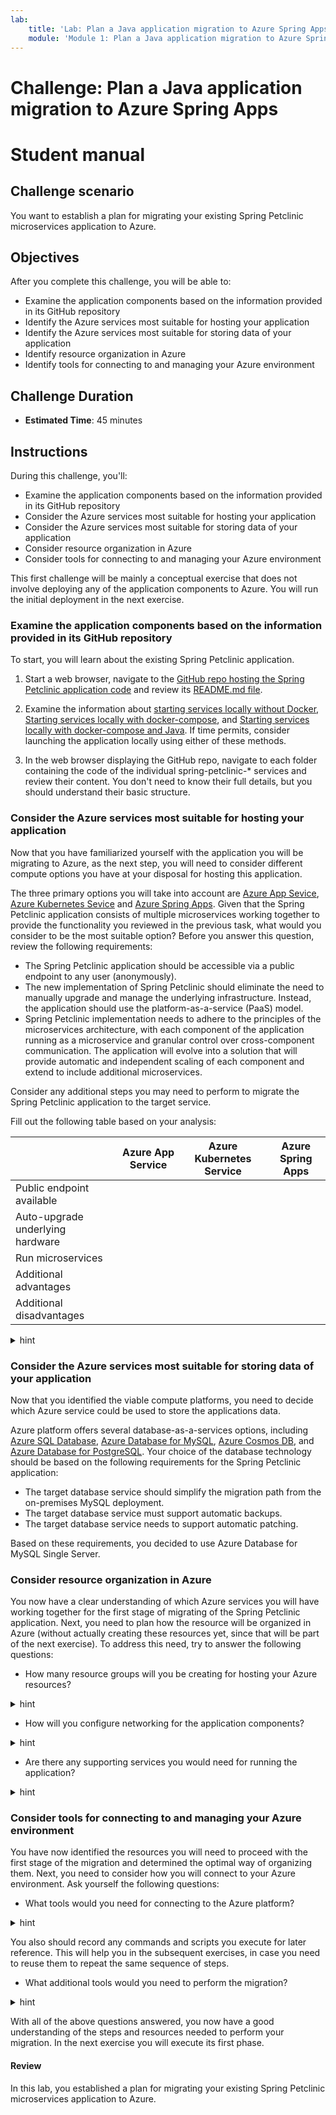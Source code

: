 ```yaml
---
lab:
    title: 'Lab: Plan a Java application migration to Azure Spring Apps'
    module: 'Module 1: Plan a Java application migration to Azure Spring Apps'
---
```


# Challenge: Plan a Java application migration to Azure Spring Apps
# Student manual 

## Challenge scenario

You want to establish a plan for migrating your existing Spring Petclinic microservices application to Azure. 

## Objectives

After you complete this challenge, you will be able to:

- Examine the application components based on the information provided in its GitHub repository
- Identify the Azure services most suitable for hosting your application
- Identify the Azure services most suitable for storing data of your application
- Identify resource organization in Azure
- Identify tools for connecting to and managing your Azure environment

## Challenge Duration

- **Estimated Time**: 45 minutes

## Instructions

During this challenge, you'll:
- Examine the application components based on the information provided in its GitHub repository
- Consider the Azure services most suitable for hosting your application
- Consider the Azure services most suitable for storing data of your application
- Consider resource organization in Azure
- Consider tools for connecting to and managing your Azure environment

This first challenge will be mainly a conceptual exercise that does not involve deploying any of the application components to Azure. You will run the initial deployment in the next exercise.

### Examine the application components based on the information provided in its GitHub repository

To start, you will learn about the existing Spring Petclinic application.

1. Start a web browser, navigate to the [GitHub repo hosting the Spring Petclinic application code](https://github.com/spring-petclinic/spring-petclinic-microservices) and review its [README.md file](https://github.com/spring-petclinic/spring-petclinic-microservices/blob/master/README.md#understanding-the-spring-petclinic-application).

1. Examine the information about [starting services locally without Docker](https://github.com/spring-petclinic/spring-petclinic-microservices/blob/master/README.md#starting-services-locally-without-docker), [Starting services locally with docker-compose](https://github.com/spring-petclinic/spring-petclinic-microservices/blob/master/README.md#starting-services-locally-with-docker-compose), and [Starting services locally with docker-compose and Java](https://github.com/spring-petclinic/spring-petclinic-microservices/blob/master/README.md#starting-services-locally-with-docker-compose-and-java). If time permits, consider launching the application locally using either of these methods.

1. In the web browser displaying the GitHub repo, navigate to each folder containing the code of the individual spring-petclinic-* services and review their content. You don't need to know their full details, but you should understand their basic structure.

### Consider the Azure services most suitable for hosting your application

Now that you have familiarized yourself with the application you will be migrating to Azure, as the next step, you will need to consider different compute options you have at your disposal for hosting this application.

The three primary options you will take into account are [Azure App Sevice](https://docs.microsoft.com/en-us/azure/app-service/overview), [Azure Kubernetes Sevice](https://docs.microsoft.com/en-us/azure/aks/intro-kubernetes) and [Azure Spring Apps](https://docs.microsoft.com/en-us/azure/spring-cloud/). Given that the Spring Petclinic application consists of multiple microservices working together to provide the functionality you reviewed in the previous task, what would you consider to be the most suitable option? Before you answer this question, review the following requirements:

* The Spring Petclinic application should be accessible via a public endpoint to any user (anonymously).
* The new implementation of Spring Petclinic should eliminate the need to manually upgrade and manage the underlying infrastructure. Instead, the application should use the platform-as-a-service (PaaS) model.
* Spring Petclinic implementation needs to adhere to the principles of the microservices architecture, with each component of the application running as a microservice and granular control over cross-component communication. The application will evolve into a solution that will provide automatic and independent scaling of each component and extend to include additional microservices.

Consider any additional steps you may need to perform to migrate the Spring Petclinic application to the target service.

Fill out the following table based on your analysis:

||Azure App Service|Azure Kubernetes Service|Azure Spring Apps|
|---|---|---|---|
|Public endpoint available||||
|Auto-upgrade underlying hardware||||
|Run microservices||||
|Additional advantages||||
|Additional disadvantages||||

<details>
<summary>hint</summary>
<br/>

* Each of the 3 options supports a public endpoint that can be access anonymously.
* Each of the 3 options supports automatic upgrades and eliminates the need to manage the underlying infrastructure.
  * With Azure App Service, upgrades are automatic. All underlying infrastructure is managed by the platform.
  * With Azure Kubernetes Service (AKS), you can enable automatic upgrades based on the channel of your choice (patch, stable, rapid, node-image). The underlying infrastructure consists of VM's that you provision as part of agent pools, however you don't manage them directly. 
  * With Azure Spring Apps, all tasks related to upgrading and managing the underlying infrastructure are taken care of by the platform. While Azure Spring Apps is built on top of an AKS cluster, that cluster is fully managed.
* Both AKS and Azure Spring Apps offer a convenient approach to implementing the microservices architecture. They also provide support for Spring Boot applications. If you decided to choose Azure App Service, you would need to create a new web app instance for each microservice, while both AKS and Azure Apps Spring require only a single instance. AKS also facilitates controlling traffic flow between microservices by using network policies.
* Azure Spring Apps Service offers an easy migration path for existing spring boot applications. This would be an advantage for your existing application.
* Azure Spring Apps Service eliminates any administrative overhead required to run a Kubernetes cluster. This simplifies the operational model.
* AKS would require an extra migration step that involves containerizing all components. You will also need to implement Azure Container Registry to store and deploy your container images from.
* Running and operating an AKS cluster introduces an additional effort.
* Azure App Service scalability is more limited than AKS or Azure Spring Apps Service. 

Given the above constraints and feature sets, in the case of the Spring Petclinic application, Azure Spring Apps and Azure Kubernetes Service represent the most viable implementation choices. 

</details>

### Consider the Azure services most suitable for storing data of your application

Now that you identified the viable compute platforms, you need to decide which Azure service could be used to store the applications data.

Azure platform offers several database-as-a-services options, including [Azure SQL Database](https://docs.microsoft.com/en-us/azure/azure-sql/database/sql-database-paas-overview?view=azuresql), [Azure Database for MySQL](https://docs.microsoft.com/en-us/azure/mysql/), [Azure Cosmos DB](https://docs.microsoft.com/en-us/azure/cosmos-db/introduction), and [Azure Database for PostgreSQL](https://docs.microsoft.com/en-us/azure/postgresql/). Your choice of the database technology should be based on the following requirements for the Spring Petclinic application:

* The target database service should simplify the migration path from the on-premises MySQL deployment. 
* The target database service must support automatic backups.
* The target database service needs to support automatic patching.

Based on these requirements, you decided to use Azure Database for MySQL Single Server.

### Consider resource organization in Azure

You now have a clear understanding of which Azure services you will have working together for the first stage of migrating of the Spring Petclinic application. Next, you need to plan how the resource will be organized in Azure (without actually creating these resources yet, since that will be part of the next exercise). To address this need, try to answer the following questions:

- How many resource groups will you be creating for hosting your Azure resources?

<details>
<summary>hint</summary>
<br/>
In Azure all resources that are created and deleted together typically should belong to the same resource group. In this case, since there is 1 application which provides a specific functionality, you can provision all resources for this application in a single resource group

For information on how to organize your cloud-based resources to secure, manage, and track costs related to your workloads, see [Organize your Azure resources effectively](https://docs.microsoft.com/en-us/azure/cloud-adoption-framework/ready/azure-setup-guide/organize-resources)
</details>


- How will you configure networking for the application components?

<details>
<summary>hint</summary>
<br/>
In case you chose to use Azure Spring Apps, you have the option to deploy Azure Spring Apps either into a virtual network or deploy it without a virtual network dependency. The latter approach will simplify the task of making the first migrated version of the application accessible from the internet. Later on, in one of the subsequent exercises, you will change this approach to accommodate additional requirements. For now though, for the sake of simplicity, you will not create any virtual networks for Azure Spring Apps.

In case you chose AKS as the hosting platform, you will need at least one subnet in a virtual network to run the nodes of your AKS cluster. This subnet for now can be small, such as /26, which allows for the total of 64 IP addresses (although some of them are pre-allocated for the platform use).

The Azure Database for MySQL deployment will not require any virtual network connectivity for the first phase of the migration of the application. This will also change in one of the subsequent exercises, when you will implement additional security measures to protect the full application stack.
</details>

- Are there any supporting services you would need for running the application?

<details>
<summary>hint</summary>
<br/>
In case you chose Azure Spring Apps, no additional supporting services are needed during the first phase of the migration. All you need is a compute platform and a database.

In case you chose AKS, you will also need a container registry for storing any container images that will be deployed to the cluster. You can use for this purpose Azure Container Registry.
</details>

### Consider tools for connecting to and managing your Azure environment

You have now identified the resources you will need to proceed with the first stage of the migration and determined the optimal way of organizing them. Next, you need to consider how you will connect to your Azure environment. Ask yourself the following questions:

- What tools would you need for connecting to the Azure platform?

<details>
<summary>hint</summary>
<br/>
For connecting to the Azure platform, you can use either the [Azure portal](http://portal.azure.com), or command line tools such as [Azure CLI](https://docs.microsoft.com/en-us/cli/azure/what-is-azure-cli). The latter might be more challenging, but it will facilitate scripting your setup and making it repeatable in case anything needs to change or recreated.
In your lab environment, make sure you can log into the Azure portal by using the credentials that were provided to you for running the lab.

It is also a good idea to double check whether Azure CLI was correctly installed in your lab environment by running the following command from the Git Bash shell window:

```bash
az --help
```

There are other tools you will us as well (including Git and mvn), but the portal and Azure CLI will be the primary ones you will be using during the initial deployment of your application into Azure.
</details>

You also should record any commands and scripts you execute for later reference. This will help you in the subsequent exercises, in case you need to reuse them to repeat the same sequence of steps.

- What additional tools would you need to perform the migration?

<details>
<summary>hint</summary>
<br/>
In case you chose Azure Spring Apps as the target platform, there are no additional tools needed for your to perform the migration steps.

In case you chose AKS as the target platform, you will also need Docker tools to containerize the microservices that the application consists of. You will also need to consider the most optimal base image for containerizing the microservices. 
</details>

With all of the above questions answered, you now have a good understanding of the steps and resources needed to perform your migration. In the next exercise you will execute its first phase.

#### Review

In this lab, you established a plan for migrating your existing Spring Petclinic microservices application to Azure. 
